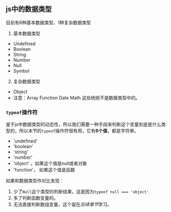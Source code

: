 ## js中的数据类型
目前有6种基本数据类型、1种复杂数据类型

1. 基本数据类型
 - Undefined
 - Boolean
 - String
 - Number
 - Null
 - Symbol
2. 复杂数据类型
 - Object
 - 注意：Array Function Date Math 这些统统不是数据类型中的。

### `typeof`操作符
鉴于js中数据类型的动态性，所以我们需要一种手段来判断这个变量到底是什么类型的，所以本节的`typeof`操作符很有用，它有**6个值**，都是字符串。

- 'undefined'
- 'boolean'
- 'string'
- 'number'
- 'object' ，如果这个值是null或者对象
- 'function'， 如果这个值是函数

如果和数据类型作对比发现：
1. 少了`Null`这个类型的判断结果，这是因为`typeof null === 'object'`
2. 多了判断函数变量的。
3. 无法直接判断数组变量，这个留在*后续章节*学习。
